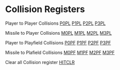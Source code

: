 # Collision Registers  
Player to Player Collisions [P0PL](../P0PL/index.md) [P1PL](../P1PL/index.md) [P2PL](../P2PL/index.md) [P3PL](../P3PL/index.md)  
  
Missile to Player Collisions [M0PL](../M0PL/index.md) [M1PL](../M1PL/index.md) [M2PL](../M2PL/index.md) [M3PL](../M3PL/index.md)  
  
Player to Playfield Collisions [P0PF](../HPOSM0/index.md) [P1PF](../HPOSM1/index.md) [P2PF](../HPOSM2/index.md) [P3PF](../HPOSM3/index.md)  
  
Missile to Plafield Collisions [M0PF](../HPOSP0/index.md) [M1PF](../HPOSP1/index.md) [M2PF](../HPOSP2/index.md) [M3PF](../HPOSP3/index.md)  
  
Clear all Collision register [HITCLR](../HITCLR/index.md)  
